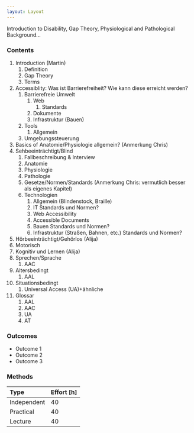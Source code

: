 ```yaml
---
layout: Layout
---
```


Introduction to Disability, Gap Theory, Physiological and Pathological Background...

### Contents

1.  Introduction (Martin)
    1. Definition
    2. Gap Theory
    3. Terms
2.  Accessiblity: Was ist Barrierefreiheit? Wie kann diese erreicht werden?
    1. Barrierefreie Umwelt
       1. Web
          1. Standards
       2. Dokumente
       3. Infrastruktur (Bauen)
    2. Tools
       1. Allgemein
    3. Umgebungssteuerung
3. Basics of Anatomie/Physiologie allgemein? (Anmerkung Chris)
4.  Sehbeeinträchtigt/Blind
    1. Fallbeschreibung & Interview
    2. Anatomie
    3. Physiologie
    4. Pathologie
    5. Gesetze/Normen/Standards (Anmerkung Chris: vermutlich besser als eigenes Kapitel)
    6. Technologien
       1. Allgemein (Blindenstock, Braille)
       2. IT Standards und Normen?
       3. Web Accessibility
       4. Accessible Documents
       5. Bauen Standards und Normen?
       6. Infrastruktur (Straßen, Bahnen, etc.) Standards und Normen?
5.  Hörbeeinträchtigt/Gehörlos (Alija)
6.  Motorisch
7.  Kognitiv und Lernen (Alija)
8.  Sprechen/Sprache
    1. AAC
9. Altersbedingt
    1. AAL
10. Situationsbedingt
    1. Universal Access (UA)+ähnliche
11. Glossar
    1. AAL
    2. AAC
    3. UA
    4. AT

### Outcomes

* Outcome 1
* Outcome 2
* Outcome 3

### Methods

| Type        | Effort \[h\] |
| :---------- | :----------- |
| Independent | 40           |
| Practical   | 40           |
| Lecture     | 40           |

<!-- more -->